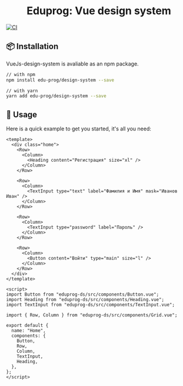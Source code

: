 <h1 align="center">
    Eduprog: Vue design system
</h1>

[![CI](https://github.com/edu-prog/design-system/actions/workflows/ci.yml/badge.svg)](https://github.com/edu-prog/design-system/actions/workflows/ci.yml)

## 📦 Installation

VueJs-design-system is avaliable as an npm package.

```sh
// with npm
npm install edu-prog/design-system --save

// with yarn
yarn add edu-prog/design-system --save
```

## 🚗 Usage

Here is a quick example to get you started, it's all you need:

```vue
<template>
  <div class="home">
    <Row>
      <Column>
        <Heading content="Регистрация" size="xl" />
      </Column>
    </Row>

    <Row>
      <Column>
        <TextInput type="text" label="Фамилия и Имя" mask="Иванов Иван" />
      </Column>
    </Row>

    <Row>
      <Column>
        <TextInput type="password" label="Пароль" />
      </Column>
    </Row>

    <Row>
      <Column>
        <Button content="Войти" type="main" size="l" />
      </Column>
    </Row>
  </div>
</template>

<script>
import Button from "eduprog-ds/src/components/Button.vue";
import Heading from "eduprog-ds/src/components/Heading.vue";
import TextInput from "eduprog-ds/src/components/TextInput.vue";

import { Row, Column } from "eduprog-ds/src/components/Grid.vue";

export default {
  name: "Home",
  components: {
    Button,
    Row,
    Column,
    TextInput,
    Heading,
  },
};
</script>
```
